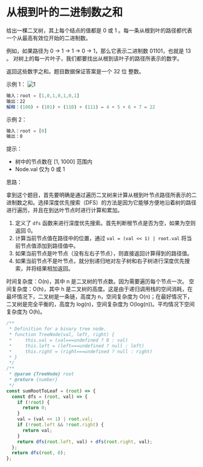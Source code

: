 # 从根到叶的二进制数之和

给出一棵二叉树，其上每个结点的值都是 0 或 1 。每一条从根到叶的路径都代表一个从最高有效位开始的二进制数。

例如，如果路径为 0 -> 1 -> 1 -> 0 -> 1，那么它表示二进制数 01101，也就是 13 。
对树上的每一片叶子，我们都要找出从根到该叶子的路径所表示的数字。

返回这些数字之和。题目数据保证答案是一个 32 位 整数。

示例 1：
![1](https://assets.leetcode.com/uploads/2019/04/04/sum-of-root-to-leaf-binary-numbers.png)

```javascript
输入：root = [1,0,1,0,1,0,1]
输出：22
解释：(100) + (101) + (110) + (111) = 4 + 5 + 6 + 7 = 22
```

示例 2：

```javascript
输入：root = [0]
输出：0
```

提示：

- 树中的节点数在 [1, 1000] 范围内
- Node.val 仅为 0 或 1

思路：

拿到这个题目，首先要明确是通过遍历二叉树来计算从根到叶节点路径所表示的二进制数之和。选择深度优先搜索（DFS）的方法是因为它能够方便地沿着树的路径进行遍历，并且在到达叶节点时进行计算和累加。

1. 定义了 `dfs` 函数来进行深度优先搜索。首先判断根节点是否为空，如果为空则返回 0。
2. 计算当前节点值在路径中的位置，通过 `val = (val << 1) | root.val` 将当前节点值添加到路径值中。
3. 如果当前节点是叶节点（没有左右子节点），则直接返回计算得到的路径值。
4. 如果当前节点不是叶节点，就分别递归地对左子树和右子树进行深度优先搜索，并将结果相加返回。

时间复杂度：O(n)，其中 n 是二叉树的节点数。因为需要遍历每个节点一次。
空间复杂度：O(h)，其中 h 是二叉树的高度。这是由于递归调用栈的空间消耗，在最坏情况下，二叉树是一条链，高度为 n，空间复杂度为 O(n)；在最好情况下，二叉树是完全平衡的，高度为 log(n)，空间复杂度为 O(log(n))。平均情况下空间复杂度为 O(h)。

```javascript
/**
 * Definition for a binary tree node.
 * function TreeNode(val, left, right) {
 *     this.val = (val===undefined ? 0 : val)
 *     this.left = (left===undefined ? null : left)
 *     this.right = (right===undefined ? null : right)
 * }
 */
/**
 * @param {TreeNode} root
 * @return {number}
 */
const sumRootToLeaf = (root) => {
  const dfs = (root, val) => {
    if (!root) {
      return 0;
    }
    val = (val << 1) | root.val;
    if (!root.left && !root.right) {
      return val;
    }
    return dfs(root.left, val) + dfs(root.right, val);
  };
  return dfs(root, 0);
};
```
